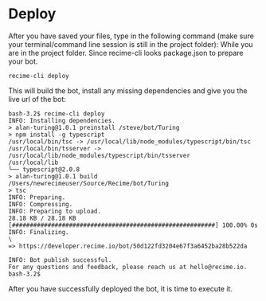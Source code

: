 # Deploy

After you have saved your files, type  in the following command (make sure your terminal/command line session is still in the project folder): While you are in the project folder. Since recime-cli looks package.json to prepare your bot.

    recime-cli deploy

This will build the bot, install any missing dependencies and give you the live url of the bot:

    bash-3.2$ recime-cli deploy                                                                
    INFO: Installing dependencies.                                                                                                                                       
    > alan-turing@1.0.1 preinstall /steve/bot/Turing                      
    > npm install -g typescript                                                                                                                                          
    /usr/local/bin/tsc -> /usr/local/lib/node_modules/typescript/bin/tsc                       
    /usr/local/bin/tsserver -> /usr/local/lib/node_modules/typescript/bin/tsserver             
    /usr/local/lib                                                                             
    └── typescript@2.0.8                                                                                                                                                       
    > alan-turing@1.0.1 build /Users/newrecimeuser/Source/Recime/bot/Turing                           
    > tsc                                                                                                                                                                             
    INFO: Preparing.                                                                           
    INFO: Compressing.                                                                         
    INFO: Preparing to upload.                                                                 
    28.18 KB / 28.18 KB [#########################################################] 100.00% 0s
    INFO: Finalizing.                                                                          
    \                                                                                          
    => https://developer.recime.io/bot/50d122fd3204e67f3a6452ba28b522da                                  

    INFO: Bot publish successful.                                                                                                                                           
    For any questions and feedback, please reach us at hello@recime.io.                                                                                            
    bash-3.2$  


After you have successfully deployed the bot, it is time to execute it.
